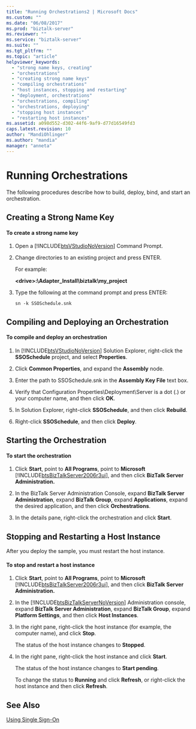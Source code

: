 ```yaml
---
title: "Running Orchestrations2 | Microsoft Docs"
ms.custom: ""
ms.date: "06/08/2017"
ms.prod: "biztalk-server"
ms.reviewer: ""
ms.service: "biztalk-server"
ms.suite: ""
ms.tgt_pltfrm: ""
ms.topic: "article"
helpviewer_keywords: 
  - "strong name keys, creating"
  - "orchestrations"
  - "creating strong name keys"
  - "compiling orchestrations"
  - "host instances, stopping and restarting"
  - "deployment, orchestrations"
  - "orchestrations, compiling"
  - "orchestrations, deploying"
  - "stopping host instances"
  - "restarting host instances"
ms.assetid: a098d552-d302-44f6-9af9-d77d16549fd3
caps.latest.revision: 10
author: "MandiOhlinger"
ms.author: "mandia"
manager: "anneta"
---
```

# Running Orchestrations
The following procedures describe how to build, deploy, bind, and start an orchestration.  
  
## Creating a Strong Name Key  
  
#### To create a strong name key  
  
1.  Open a [!INCLUDE[btsVStudioNoVersion](../includes/btsvstudionoversion-md.md)] Command Prompt.  
  
2.  Change directories to an existing project and press ENTER.  
  
     For example:  
  
     **\<drive>:\Adapter_Install\biztalk\my_project**  
  
3.  Type the following at the command prompt and press ENTER:  
  
     `sn -k SSOSchedule.snk`  
  
## Compiling and Deploying an Orchestration  
  
#### To compile and deploy an orchestration  
  
1.  In [!INCLUDE[btsVStudioNoVersion](../includes/btsvstudionoversion-md.md)] Solution Explorer, right-click the **SSOSchedule** project, and select **Properties**.  
  
2.  Click **Common Properties**, and expand the **Assembly** node.  
  
3.  Enter the path to SSOSchedule.snk in the **Assembly Key File** text box.  
  
4.  Verify that Configuration Properties\Deployment\Server is a dot (.) or your computer name, and then click **OK**.  
  
5.  In Solution Explorer, right-click **SSOSchedule**, and then click **Rebuild**.  
  
6.  Right-click **SSOSchedule**, and then click **Deploy**.  
  
## Starting the Orchestration  
  
#### To start the orchestration  
  
1.  Click **Start**, point to **All Programs**, point to **Microsoft** [!INCLUDE[btsBizTalkServer2006r3ui](../includes/btsbiztalkserver2006r3ui-md.md)], and then click **BizTalk Server Administration.**  
  
2.  In the BizTalk Server Administration Console, expand **BizTalk Server Administration**, expand **BizTalk Group**, expand **Applications**, expand the desired application, and then click **Orchestrations**.  
  
3.  In the details pane, right-click the orchestration and click **Start**.  
  
## Stopping and Restarting a Host Instance  
 After you deploy the sample, you must restart the host instance.  
  
#### To stop and restart a host instance  
  
1.  Click **Start**, point to **All Programs**, point to **Microsoft** [!INCLUDE[btsBizTalkServer2006r3ui](../includes/btsbiztalkserver2006r3ui-md.md)], and then click **BizTalk Server Administration.**  
  
2.  In the [!INCLUDE[btsBizTalkServerNoVersion](../includes/btsbiztalkservernoversion-md.md)] Administration console, expand **BizTalk Server Administration**, expand **BizTalk Group**, expand **Platform Settings**, and then click **Host Instances**.  
  
3.  In the right pane, right-click the host instance (for example, the computer name), and click **Stop**.  
  
     The status of the host instance changes to **Stopped**.  
  
4.  In the right pane, right-click the host instance and click **Start**.  
  
     The status of the host instance changes to **Start pending**.  
  
     To change the status to **Running** and click **Refresh**, or right-click the host instance and then click **Refresh**.  
  
## See Also  
 [Using Single Sign-On](../core/using-single-sign-on2.md)